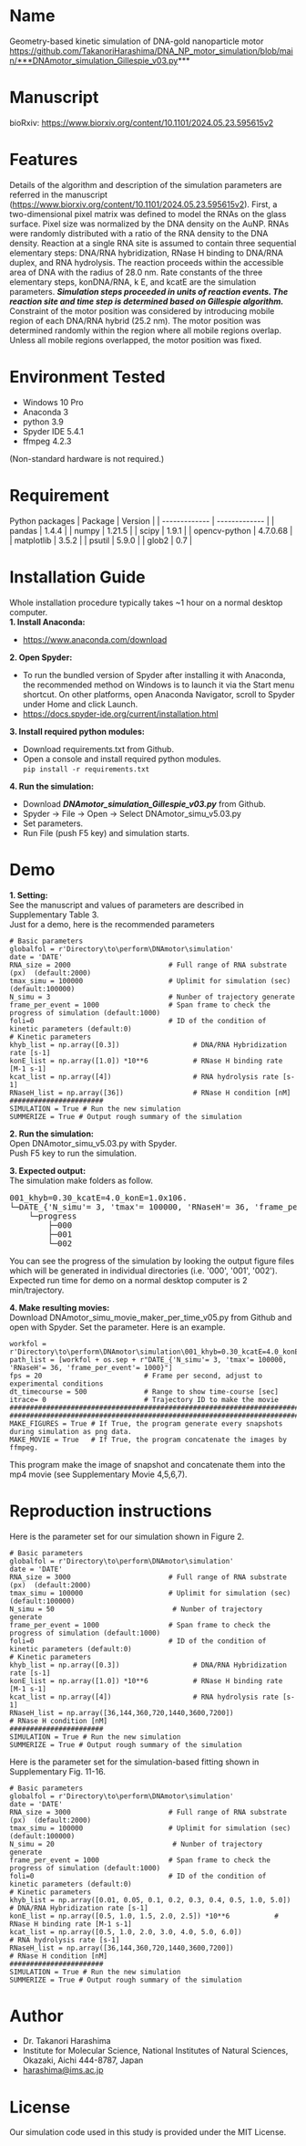 # Name

Geometry-based kinetic simulation of DNA-gold nanoparticle motor
https://github.com/TakanoriHarashima/DNA_NP_motor_simulation/blob/main/***DNAmotor_simulation_Gillespie_v03.py***

# Manuscript

bioRxiv: https://www.biorxiv.org/content/10.1101/2024.05.23.595615v2

# Features

Details of the algorithm and description of the simulation parameters are referred in the manuscript (https://www.biorxiv.org/content/10.1101/2024.05.23.595615v2). First, a two-dimensional pixel matrix was defined to model the RNAs on the glass surface. Pixel size was normalized by the DNA density on the AuNP. RNAs were randomly distributed with a ratio of the RNA density to the DNA density. Reaction at a single RNA site is assumed to contain three sequential elementary steps: DNA/RNA hybridization, RNase H binding to DNA/RNA duplex, and RNA hydrolysis. The reaction proceeds within the accessible area of DNA with the radius of 28.0 nm. Rate constants of the three elementary steps, konDNA/RNA, k E, and kcatE are the simulation parameters. ***Simulation steps proceeded in units of reaction events. The reaction site and time step is determined based on Gillespie algorithm.*** Constraint of the motor position was considered by introducing mobile region of each DNA/RNA hybrid (25.2 nm). The motor position was determined randomly within the region where all mobile regions overlap. Unless all mobile regions overlapped, the motor position was fixed. 

# Environment Tested
  - Windows 10 Pro  
  - Anaconda 3  
  - python 3.9  
  - Spyder IDE 5.4.1  
  - ffmpeg 4.2.3  

(Non-standard hardware is not required.)  

# Requirement
Python packages
| Package  | Version |
| ------------- | ------------- |
| pandas  | 1.4.4  |
| numpy  | 1.21.5  |
| scipy  | 1.9.1  |
| opencv-python  | 4.7.0.68  |
| matplotlib  | 3.5.2  |
| psutil  | 5.9.0  |
| glob2  | 0.7  |

# Installation Guide
Whole installation procedure typically takes ~1 hour on a normal desktop computer.  
**1. Install Anaconda:**  
  - https://www.anaconda.com/download

**2. Open Spyder:**  
  - To run the bundled version of Spyder after installing it with Anaconda, the recommended method on Windows is to launch it via the Start menu shortcut. On other platforms, open Anaconda Navigator, scroll to Spyder under Home and click Launch.
  - https://docs.spyder-ide.org/current/installation.html

**3. Install required python modules:**  
  - Download requirements.txt from Github.  
  - Open a console and install required python modules.  
    ```pip install -r requirements.txt```
    
**4. Run the simulation:**  
  - Download 	***DNAmotor_simulation_Gillespie_v03.py*** from Github.
  - Spyder -> File -> Open -> Select DNAmotor_simu_v5.03.py
  - Set parameters.
  - Run File (push F5 key) and simulation starts.

# Demo
**1. Setting:**  
See the manuscript and values of parameters are described in Supplementary Table 3.  
Just for a demo, here is the recommended parameters  
```
# Basic parameters
globalfol = r'Directory\to\perform\DNAmotor\simulation'
date = 'DATE'
RNA_size = 2000                        # Full range of RNA substrate (px)  (default:2000)
tmax_simu = 100000                     # Uplimit for simulation (sec)  (default:100000)
N_simu = 3                             # Nunber of trajectory generate 
frame_per_event = 1000                 # Span frame to check the progress of simulation (default:1000)
foli=0                                 # ID of the condition of kinetic parameters (default:0)
# Kinetic parameters
khyb_list = np.array([0.3])                  # DNA/RNA Hybridization rate [s-1]
konE_list = np.array([1.0]) *10**6           # RNase H binding rate [M-1 s-1]
kcat_list = np.array([4])                    # RNA hydrolysis rate [s-1] 
RNaseH_list = np.array([36])                 # RNase H condition [nM]
#######################
SIMULATION = True # Run the new simulation
SUMMERIZE = True # Output rough summary of the simulation
```
**2. Run the simulation:**  
Open DNAmotor_simu_v5.03.py with Spyder.  
Push F5 key to run the simulation.  

**3. Expected output:**  
The simulation make folders as follow.  
<pre>
001_khyb=0.30_kcatE=4.0_konE=1.0x106.
└─DATE_{'N_simu'= 3, 'tmax'= 100000, 'RNaseH'= 36, 'frame_per_event'= 1000}
    └─progress
        ├─000
        ├─001
        └─002
</pre>
You can see the progress of the simulation by looking the output figure files which will be generated in individual directories (i.e. '000', '001', '002').  
Expected run time for demo on a normal desktop computer is 2 min/trajectory.  

**4. Make resulting movies:**  
Download DNAmotor_simu_movie_maker_per_time_v05.py from Github and open with Spyder.
Set the parameter. Here is an example.
```
workfol = r'Directory\to\perform\DNAmotor\simulation\001_khyb=0.30_kcatE=4.0_konE=1.0x106'
path_list = [workfol + os.sep + r"DATE_{'N_simu'= 3, 'tmax'= 100000, 'RNaseH'= 36, 'frame_per_event'= 1000}"]
fps = 20                         # Frame per second, adjust to experimental conditions
dt_timecourse = 500              # Range to show time-course [sec]
itrace= 0                        # Trajectory ID to make the movie 
###############################################################################
###############################################################################
MAKE_FIGURES = True # If True, the program generate every snapshots during simulation as png data.  
MAKE_MOVIE = True   # If True, the program concatenate the images by ffmpeg.  
```  
This program make the image of snapshot and concatenate them into the mp4 movie (see Supplementary Movie 4,5,6,7).

# Reproduction instructions  
Here is the parameter set for our simulation shown in Figure 2.  
```
# Basic parameters
globalfol = r'Directory\to\perform\DNAmotor\simulation'
date = 'DATE'
RNA_size = 3000                        # Full range of RNA substrate (px)  (default:2000)
tmax_simu = 100000                     # Uplimit for simulation (sec)  (default:100000)
N_simu = 50                             # Nunber of trajectory generate 
frame_per_event = 1000                 # Span frame to check the progress of simulation (default:1000)
foli=0                                 # ID of the condition of kinetic parameters (default:0)
# Kinetic parameters
khyb_list = np.array([0.3])                  # DNA/RNA Hybridization rate [s-1]
konE_list = np.array([1.0]) *10**6           # RNase H binding rate [M-1 s-1]
kcat_list = np.array([4])                    # RNA hydrolysis rate [s-1] 
RNaseH_list = np.array([36,144,360,720,1440,3600,7200])                 # RNase H condition [nM]
#######################
SIMULATION = True # Run the new simulation
SUMMERIZE = True # Output rough summary of the simulation
```
  
Here is the parameter set for the simulation-based fitting shown in Supplementary Fig. 11-16.
```
# Basic parameters
globalfol = r'Directory\to\perform\DNAmotor\simulation'
date = 'DATE'
RNA_size = 3000                        # Full range of RNA substrate (px)  (default:2000)
tmax_simu = 100000                     # Uplimit for simulation (sec)  (default:100000)
N_simu = 20                             # Nunber of trajectory generate 
frame_per_event = 1000                 # Span frame to check the progress of simulation (default:1000)
foli=0                                 # ID of the condition of kinetic parameters (default:0)
# Kinetic parameters
khyb_list = np.array([0.01, 0.05, 0.1, 0.2, 0.3, 0.4, 0.5, 1.0, 5.0])                  # DNA/RNA Hybridization rate [s-1]
konE_list = np.array([0.5, 1.0, 1.5, 2.0, 2.5]) *10**6           # RNase H binding rate [M-1 s-1]
kcat_list = np.array([0.5, 1.0, 2.0, 3.0, 4.0, 5.0, 6.0])                    # RNA hydrolysis rate [s-1] 
RNaseH_list = np.array([36,144,360,720,1440,3600,7200])                 # RNase H condition [nM]
#######################
SIMULATION = True # Run the new simulation
SUMMERIZE = True # Output rough summary of the simulation
```


# Author

* Dr. Takanori Harashima
* Institute for Molecular Science, National Institutes of Natural Sciences, Okazaki, Aichi 444-8787, Japan
* harashima@ims.ac.jp

# License

Our simulation code used in this study is provided under the MIT License.

